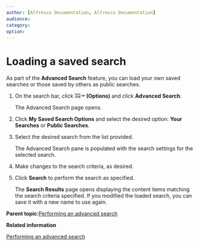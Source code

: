 ```yaml
---
author: [Alfresco Documentation, Alfresco Documentation]
audience: 
category: 
option: 
---
```


# Loading a saved search

As part of the **Advanced Search** feature, you can load your own saved searches or those saved by others as public searches.

1.  On the search bar, click ![Options](../images/im-searchoptions.png) **\(Options\)** and click **Advanced Search**.

    The Advanced Search page opens.

2.  Click **My Saved Search Options** and select the desired option: **Your Searches** or **Public Searches**.

3.  Select the desired search from the list provided.

    The Advanced Search pane is populated with the search settings for the selected search.

4.  Make changes to the search criteria, as desired.

5.  Click **Search** to perform the search as specified.

    The **Search Results** page opens displaying the content items matching the search criteria specified. If you modified the loaded search, you can save it with a new name to use again.


**Parent topic:**[Performing an advanced search](../tasks/tuh-search-advanced.md)

**Related information**  


[Performing an advanced search](tuh-search-advanced.md)


